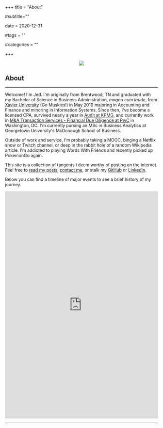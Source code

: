 +++
title = "About"

#subtitle=""

date = 2020-12-31

#tags = ""

#categories = ""

+++

<div style="text-align:center"><img src="/images/balcony.jpg" /></div>

## About
---

Welcome! I'm Jed. I'm originally from Brentwood, TN and graduated with my Bachelor of Science in Business Administration, *magna cum laude*, from [Xavier University](https://www.xavier.edu/) (Go Muskies!) in May 2019 majoring in Accounting and Finance and minoring in Information Systems. Since then, I've become a licensed CPA, survived nearly a year in [Audit at KPMG](https://audit.kpmg.us/), and currently work in [M&A Transaction Services - Financial Due Diligence at PwC](https://www.pwc.com/us/en/services/deals/acquisitions/due-diligence.html) in Washington, DC. I'm currently pursing an MSc in Business Analytics at Georgetown University's McDonough School of Business.

Outside of work and service, I'm probably taking a MOOC, binging a Netflix show or Twitch channel, or deep in the rabbit hole of a random Wikipedia article. I'm addicted to playing Words With Friends and recently picked up PokemonGo again.

This site is a collection of tangents I deem worthy of posting on the internet. Feel free to [read my posts](https://jedraynes.com/posts/), [contact me](https://jedraynes.com/contact/), or stalk my [GitHub](https://github.com/jedraynes) or [LinkedIn](https://www.linkedin.com/in/jedraynes/).

Below you can find a timeline of major events to see a brief history of my journey.

<iframe src="https://public.tableau.com/views/InteractiveResume_16302499560450/InteractiveResume?:showVizHome=no&:embed=true" height="750" width="100%" allowfullscreen="allowfullscreen" frameborder="0" scrolling="0"></iframe>


---